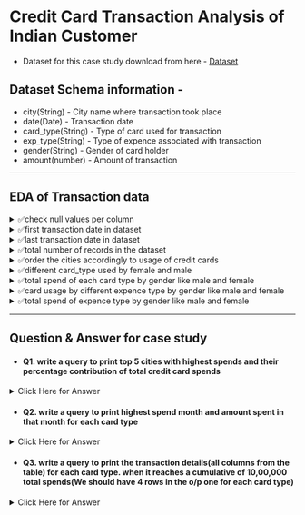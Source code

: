 # Credit Card Transaction Analysis of Indian Customer

- Dataset for this case study download from here - [Dataset](https://www.kaggle.com/datasets/thedevastator/analyzing-credit-card-spending-habits-in-india)

## Dataset Schema information - 
- city(String) - City name where transaction took place
- date(Date) - Transaction date
- card_type(String) - Type of card used for transaction
- exp_type(String) - Type of expence associated with transaction
- gender(String) - Gender of card holder
- amount(number) - Amount of transaction

----------------------------------------------------------------------------------------------------------------------------

## EDA of Transaction data
<details>
	<summary>✅check null values per column</summary>
	
```sql
select
	sum(case when "index" is null then 1 else 0 end) as index_null_cnt,
	sum(case when City is null then 1 else 0 end) as city_null_cnt,
	sum(case when "Date" is null then 1 else 0 end) as date_null_cnt,
	sum(case when Card_Type is null then 1 else 0 end) as card_type_null_cnt,
	sum(case when Exp_Type is null then 1 else 0 end) as exp_type_null_cnt,
	sum(case when Gender is null then 1 else 0 end) as gender_null_cnt,
	sum(case when Amount is null then 1 else 0 end) as amount_null_cnt
from cct;
```
</details>
<details>
	<summary>✅first transaction date in dataset</summary>
	
```sql
select TOP 1 "Date"
from cct
order by "Date" asc;
```
</details>
<details>
	<summary>✅last transaction date in dataset</summary>
	
```sql
select TOP 1 "Date"
from cct
order by "Date" desc;
```
</details>
<details>
	<summary>✅total number of records in the dataset</summary>
	
```sql
select count(*) as total_records
from cct;
```
</details>
<details>
	<summary>✅order the cities accordingly to usage of credit cards</summary>
	
```sql
select City, count(1) as card_used_frequecy
from cct
group by City
order by 2 desc;
```
</details>
<details>
	<summary>✅different card_type used by female and male</summary>
	
```sql
select Card_Type, Gender,
	count(1) as card_usage_freq
from cct
group by Card_Type, Gender
order by card_usage_freq desc;
```
</details>
<details>
	<summary>✅total spend of each card type by gender like male and female</summary>
	
```sql
select Card_Type, Gender,
	sum(Amount) as total_amount_spend
from cct
group by Card_Type, Gender
order by total_amount_spend desc;
```
</details>
<details>
	<summary>✅card usage by different expence type by gender like male and female</summary>
	
```sql
select Card_Type, Exp_Type,
	count(1) as total_amount_spend
from cct
group by Card_Type, Exp_Type
order by total_amount_spend desc;
```
</details>
<details>
	<summary>✅total spend of expence type by gender like male and female</summary>
	
```sql
select Card_Type, Exp_Type,
	sum(Amount) as total_amount_spend
from cct
group by Card_Type, Exp_Type
order by total_amount_spend desc;
```
</details>

------------------------------------------------------------------------------------------------------------------------

## Question & Answer for case study

- #### Q1. write a query to print top 5 cities with highest spends and their percentage contribution of total credit card spends
<details>
	<summary> Click Here for Answer </summary>
	
```sql
with total_spent_cte as (
	select sum(Amount) as total_amount_spend
	from cct
), top_5_highest_spend_cities as (
	select TOP 5 City,
		sum(Amount) as spent_amount
	from cct
	group by City
	order by spent_amount desc
)
select tc.City, tc.spent_amount,
	ts.total_amount_spend,
	ROUND((100.0*tc.spent_amount) / ts.total_amount_spend, 2) as contribute_perc
from top_5_highest_spend_cities as tc
join total_spent_cte as ts
	on 1=1;
```
</details>


- #### Q2. write a query to print highest spend month and amount spent in that month for each card type
<details>
	<summary> Click Here for Answer </summary>
	
```sql
select TOP 1 Card_Type, 
	DATEPART(YEAR, "Date") as date_year,
	DATENAME(MONTH, "Date") as date_month,
	sum(Amount) as amount_spend
from cct
group by Card_Type, DATEPART(YEAR, "Date"), DATENAME(MONTH, "Date")
order by amount_spend desc;
```
</details>


- #### Q3. write a query to print the transaction details(all columns from the table) for each card type. when it reaches a cumulative of 10,00,000 total spends(We should have 4 rows in the o/p one for each card type)
<details>
	<summary> Click Here for Answer </summary>
	
```sql
-- SOLUTION 1 : 
with cumulative_sum_cte as (
	select *,
		SUM(Amount) over(partition by Card_Type order by "Date", Amount) as cumulative_sum
	from cct
), rank_cs_cte as (
	select *,
		DENSE_RANK() over(partition by Card_Type order by cumulative_sum) as drnk
	from cumulative_sum_cte
	where cumulative_sum >= 1000000
)
select *
from rank_cs_cte
where drnk = 1;

-- SOLUTION 2:
WITH cumulative_sum_cte AS (
    SELECT Card_Type, Date, Amount,
        SUM(Amount) OVER (PARTITION BY Card_Type ORDER BY "Date", Amount) AS cumulative_sum
    FROM cct
), threshold_cte AS (
    SELECT Card_Type, Date, Amount, cumulative_sum,
        LAG(cumulative_sum, 1, 0) OVER (PARTITION BY Card_Type ORDER BY "Date", Amount) AS prev_cumulative_sum
    FROM cumulative_sum_cte
)
SELECT Card_Type, Date, Amount,cumulative_sum
FROM threshold_cte
WHERE cumulative_sum >= 1000000 
	AND prev_cumulative_sum < 1000000;
```
</details>
